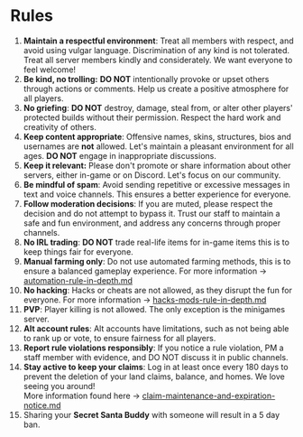 # Rules

1. **Maintain a respectful environment**: Treat all members with respect, and avoid using vulgar language. Discrimination of any kind is not tolerated. Treat all server members kindly and considerately.  We want everyone to feel welcome!
2. **Be kind, no trolling:** **DO NOT** intentionally provoke or upset others through actions or comments. Help us create a positive atmosphere for all players.
3. **No griefing**: **DO NOT** destroy, damage, steal from, or alter other players' protected builds without their permission. Respect the hard work and creativity of others.
4. **Keep content appropriate**: Offensive names, skins, structures, bios and usernames are **not** allowed. Let's maintain a pleasant environment for all ages. **DO NOT** engage in inappropriate discussions.
5. **Keep it relevant:** Please don't promote or share information about other servers, either in-game or on Discord. Let's focus on our community.
6. **Be mindful of spam**: Avoid sending repetitive or excessive messages in text and voice channels. This ensures a better experience for everyone.
7. **Follow moderation decisions**: If you are muted, please respect the decision and do not attempt to bypass it. Trust our staff to maintain a safe and fun environment, and address any concerns through proper channels.
8. **No IRL trading**: **DO NOT** trade real-life items for in-game items this is to keep things fair for everyone.
9. **Manual farming only**: Do not use automated farming methods, this is to ensure a balanced gameplay experience. For more information -> [automation-rule-in-depth.md](automation-rule-in-depth.md "mention")
10. **No hacking**: Hacks or cheats are not allowed, as they disrupt the fun for everyone. For more information -> [hacks-mods-rule-in-depth.md](hacks-mods-rule-in-depth.md "mention")
11. **PVP**: Player killing is not allowed. The only exception is the minigames server.
12. **Alt account rules**: Alt accounts have limitations, such as not being able to rank up or vote, to ensure fairness for all players.
13. **Report rule violations responsibly**: If you notice a rule violation, PM a staff member with evidence, and DO NOT discuss it in public channels.
14. **Stay active to keep your claims**: Log in at least once every 180 days to prevent the deletion of your land claims, balance, and homes. We love seeing you around!\
    More information found here -> [claim-maintenance-and-expiration-notice.md](../land-claiming/claim-maintenance-and-expiration-notice.md "mention")
15. Sharing your **Secret Santa Buddy** with someone will result in a 5 day ban.

